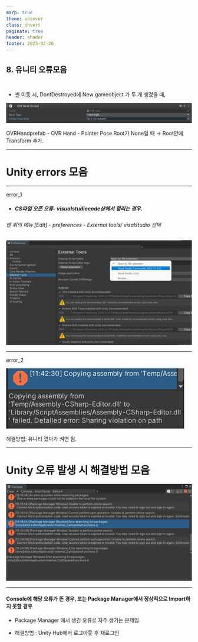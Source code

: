 ```yaml
---
marp: true
theme: uncover
class: invert
paginate: true
header: shader
footer: 2023-02-20
---
```


## 8. 유니티 오류모음 <br><br>

- 씬 이동 시, DontDestroyed에 New gameobject 가 두 개 생겼을 때,

![w:1000](../../Marp_images/Unity3d/ovr_hand.png)

OVRHandprefab - OVR Hand - Pointer Pose Root가 None일 때 
→ Root안에 Transform 추가.

---

# Unity errors 모음

---
error_1

- ##### CS파일 오픈 오류- visualstudiocode상에서 열리는 경우.
###### 맨 위의 메뉴 [Edit] - preferences - External tools/ visalstudio 선택
![h:400](../../Marp_images/Unity3d/external_tools.jpg)



---
error_2

![h:300](../../Marp_images/Unity3d/error_2.jpg)

해결방법: 유니티 껐다가 켜면 됨.

---

# Unity 오류 발생 시 해결방법 모음
![h:400](../../Marp_images/Unity3d/unity3d_image65.png)

---
#### Console에 해당 오류가 뜬 경우, 또는 Package Manager에서 정상적으로 Import하지 못할 경우
* Package Manager 에서 생긴 오류로 자주 생기는 문제임
 
* 해결방법 : Unity Hub에서 로그아웃 후 재로그인